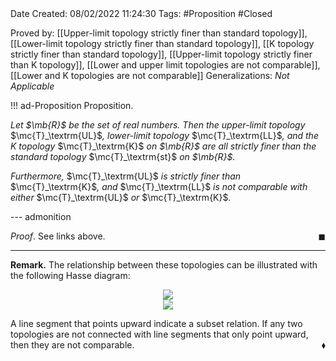 <br />
<br />

Date Created: 08/02/2022 11:24:30
Tags: #Proposition #Closed 

Proved by: [[Upper-limit topology strictly finer than standard topology]], [[Lower-limit topology strictly finer than standard topology]], [[K topology strictly finer than standard topology]], [[Upper-limit topology strictly finer than K topology]], [[Lower and upper limit topologies are not comparable]], [[Lower and K topologies are not comparable]]
Generalizations: _Not Applicable_

!!! ad-Proposition Proposition.

_Let $\mb{R}$ be the set of real numbers. Then the upper-limit topology_ $\mc{T}_\textrm{UL}$_, lower-limit topology_ $\mc{T}_\textrm{LL}$_, and the $K$ topology_ $\mc{T}_\textrm{K}$ _on $\mb{R}$ are all strictly finer than the standard topology_ $\mc{T}_\textrm{st}$ _on $\mb{R}$._

_Furthermore,_ $\mc{T}_\textrm{UL}$ _is strictly finer than_ $\mc{T}_\textrm{K}$_, and_ $\mc{T}_\textrm{LL}$ _is not comparable with either_ $\mc{T}_\textrm{UL}$ _or_ $\mc{T}_\textrm{K}$_._

--- admonition

_Proof_. See links above.<span style="float:right;">$\blacksquare$</span>

---

**Remark.** The relationship between these topologies can be illustrated with the following Hasse diagram:

<center><img src="https://i.upmath.me/svg/%0A%5Cusetikzlibrary%7Bmatrix%7D%0A%5Cusetikzlibrary%7Bpositioning%7D%0A%5Cusetikzlibrary%7Bpatterns%7D%0A%5Cusetikzlibrary%7Bdecorations.markings%7D%0A%5Cusetikzlibrary%7Barrows%7D%0A%5Cusetikzlibrary%7Barrows.meta%7D%0A%5Cusetikzlibrary%7Bbackgrounds%7D%0A%5Cusetikzlibrary%7Bmath%7D%0A%5Cdefinecolor%7BtextColor%7D%7Brgb%7D%7B0.973%2C%200.973%2C%201%7D%0A%5Cdefinecolor%7BbgColor%7D%7BRGB%7D%7B29%2C%2032%2C%2038%7D%0A%5Cbegin%7Btikzpicture%7D%5Bcolor%3DtextColor%5D%0A%5Cdraw%20(0%2C3.8)%20circle%20(0)%3B%0A%5Cdraw%20(0%2C-0.8)%20circle%20(0)%3B%0A%5Cnode%20(discrete)%20at%20(0%2C3.5)%20%7B%5Cfootnotesize%7B%24%5Cmathcal%7BT%7D_%5Cmathrm%7Bdiscrete%7D%24%7D%7D%3B%0A%5Cnode%20(UL)%20at%20(-0.8%2C2)%20%7B%5Cfootnotesize%7B%24%5Cmathcal%7BT%7D_%5Cmathrm%7BUL%7D%24%7D%7D%3B%0A%5Cnode%20(LL)%20at%20(0.8%2C2)%20%7B%5Cfootnotesize%7B%24%5Cmathcal%7BT%7D_%5Cmathrm%7BLL%7D%24%7D%7D%3B%0A%5Cnode%20(K)%20at%20(0%2C1)%20%7B%5Cfootnotesize%7B%24%5Cmathcal%7BT%7D_%5Cmathrm%7BK%7D%24%7D%7D%3B%0A%5Cnode%20(st)%20at%20(0%2C-0.5)%20%7B%5Cfootnotesize%7B%24%5Cmathcal%7BT%7D_%5Cmathrm%7Bst%7D%24%7D%7D%3B%0A%5Cnode%20(tr)%20at%20(0%2C-2)%20%7B%5Cfootnotesize%7B%24%5Cmathcal%7BT%7D_%5Cmathrm%7Btrivial%7D%24%7D%7D%3B%0A%5Cdraw%20(st)%20--%20(K)%20--%20(UL)%20--%20(discrete)%20--%20(LL)%20--%20(st)%20(UL)%20--%20(st)%20--%20(tr)%3B%0A%5Cend%7Btikzpicture%7D%0A"/></center>

<center><img src="https://raw.githubusercontent.com/zhaoshenzhai/MathWiki/master/Images/09-02-2022_2122/image.svg"></center>

A line segment that points upward indicate a subset relation. If any two topologies are not connected with line segments that only point upward, then they are not comparable.<span style="float:right;">$\blacklozenge$</span>
